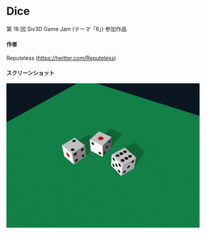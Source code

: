 # Dice
第 18 回 Siv3D Game Jam (テーマ「6」) 参加作品

#### 作者  
Reputeless (https://twitter.com/Reputeless)

#### スクリーンショット
![スクリーンショット](dice.png "スクリーンショット")
